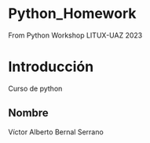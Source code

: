 # Python_Homework
From Python Workshop LITUX-UAZ 2023


# Introducción 
Curso de python

## Nombre
Víctor Alberto Bernal Serrano